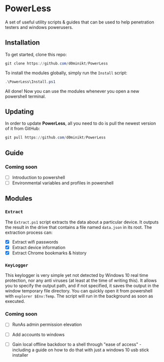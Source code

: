 # PowerLess
A set of useful utility scripts & guides that can be used to help penetration testers and windows powerusers.

## Installation
To get started, clone this repo:
```powershell
git clone https://github.com/d0minikt/PowerLess
```
To install the modules globally, simply run the `Install` script:
```powershell
.\PowerLess\Install.ps1
```
All done! Now you can use the modules whenever you open a new powershell terminal.

## Updating
In order to update **PowerLess**, all you need to do is pull the newest version of it from GitHub:
```powershell
git pull https://github.com/d0minikt/PowerLess
```

## Guide

### Coming soon
 - [ ] Introduction to powershell
 - [ ] Environmental variables and profiles in powershell

## Modules

### `Extract`
The `Extract.ps1` script extracts the data about a particular device. It outputs the result in the drive that contains a file named `data.json` in its root. The extraction process can:
 - [x] Extract wifi passwords
 - [x] Extract device information
 - [x] Extract Chrome bookmarks & history

### `KeyLogger`
This keylogger is very simple yet not detected by Windows 10 real time protection, nor any anti viruses (at least at the time of writing this). It allows you to specify the output path, and if not specified, it saves the output in the window temporary file directory. You can quickly open it from powershell with `explorer $Env:Temp`. The script will run in the background as soon as executed.

### Coming soon
 - [ ] RunAs admin permission elevation
 - [ ] Add accounts to windows
 - [ ] Gain local offline backdoor to a shell through "ease of access" - including a guide on how to do that with just a windows 10 usb stick installer

